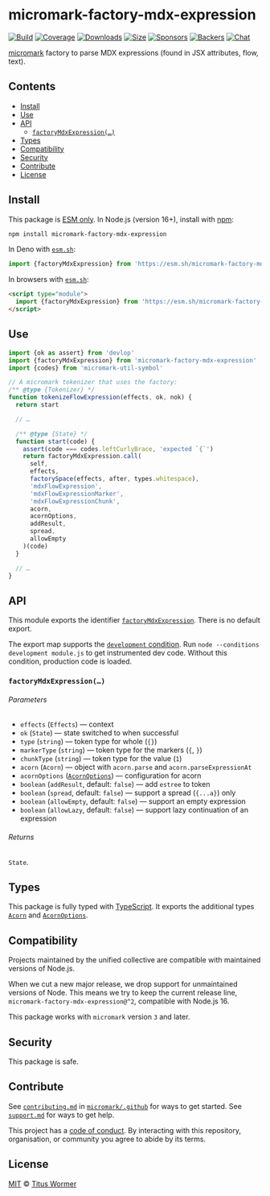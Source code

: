 # micromark-factory-mdx-expression

[![Build][build-badge]][build]
[![Coverage][coverage-badge]][coverage]
[![Downloads][downloads-badge]][downloads]
[![Size][size-badge]][size]
[![Sponsors][sponsors-badge]][opencollective]
[![Backers][backers-badge]][opencollective]
[![Chat][chat-badge]][chat]

[micromark][] factory to parse MDX expressions (found in JSX attributes, flow,
text).

## Contents

* [Install](#install)
* [Use](#use)
* [API](#api)
  * [`factoryMdxExpression(…)`](#factorymdxexpression)
* [Types](#types)
* [Compatibility](#compatibility)
* [Security](#security)
* [Contribute](#contribute)
* [License](#license)

## Install

This package is [ESM only][esm].
In Node.js (version 16+), install with [npm][]:

```sh
npm install micromark-factory-mdx-expression
```

In Deno with [`esm.sh`][esmsh]:

```js
import {factoryMdxExpression} from 'https://esm.sh/micromark-factory-mdx-expression@2'
```

In browsers with [`esm.sh`][esmsh]:

```html
<script type="module">
  import {factoryMdxExpression} from 'https://esm.sh/micromark-factory-mdx-expression@2?bundle'
</script>
```

## Use

```js
import {ok as assert} from 'devlop'
import {factoryMdxExpression} from 'micromark-factory-mdx-expression'
import {codes} from 'micromark-util-symbol'

// A micromark tokenizer that uses the factory:
/** @type {Tokenizer} */
function tokenizeFlowExpression(effects, ok, nok) {
  return start

  // …

  /** @type {State} */
  function start(code) {
    assert(code === codes.leftCurlyBrace, 'expected `{`')
    return factoryMdxExpression.call(
      self,
      effects,
      factorySpace(effects, after, types.whitespace),
      'mdxFlowExpression',
      'mdxFlowExpressionMarker',
      'mdxFlowExpressionChunk',
      acorn,
      acornOptions,
      addResult,
      spread,
      allowEmpty
    )(code)
  }

  // …
}
```

## API

This module exports the identifier
[`factoryMdxExpression`][api-factory-mdx-expression].
There is no default export.

The export map supports the [`development` condition][development].
Run `node --conditions development module.js` to get instrumented dev code.
Without this condition, production code is loaded.

### `factoryMdxExpression(…)`

###### Parameters

* `effects` (`Effects`)
  — context
* `ok` (`State`)
  — state switched to when successful
* `type` (`string`)
  — token type for whole (`{}`)
* `markerType` (`string`)
  — token type for the markers (`{`, `}`)
* `chunkType` (`string`)
  — token type for the value (`1`)
* `acorn` (`Acorn`)
  — object with `acorn.parse` and `acorn.parseExpressionAt`
* `acornOptions` ([`AcornOptions`][acorn-options])
  — configuration for acorn
* `boolean` (`addResult`, default: `false`)
  — add `estree` to token
* `boolean` (`spread`, default: `false`)
  — support a spread (`{...a}`) only
* `boolean` (`allowEmpty`, default: `false`)
  — support an empty expression
* `boolean` (`allowLazy`, default: `false`)
  — support lazy continuation of an expression

###### Returns

`State`.

## Types

This package is fully typed with [TypeScript][].
It exports the additional types [`Acorn`][acorn] and
[`AcornOptions`][acorn-options].

## Compatibility

Projects maintained by the unified collective are compatible with maintained
versions of Node.js.

When we cut a new major release, we drop support for unmaintained versions of
Node.
This means we try to keep the current release line,
`micromark-factory-mdx-expression@^2`, compatible with Node.js 16.

This package works with `micromark` version `3` and later.

## Security

This package is safe.

## Contribute

See [`contributing.md`][contributing] in [`micromark/.github`][health] for ways
to get started.
See [`support.md`][support] for ways to get help.

This project has a [code of conduct][coc].
By interacting with this repository, organisation, or community you agree to
abide by its terms.

## License

[MIT][license] © [Titus Wormer][author]

<!-- Definitions -->

[build-badge]: https://github.com/micromark/micromark-extension-mdx-expression/workflows/main/badge.svg

[build]: https://github.com/micromark/micromark-extension-mdx-expression/actions

[coverage-badge]: https://img.shields.io/codecov/c/github/micromark/micromark-extension-mdx-expression.svg

[coverage]: https://codecov.io/github/micromark/micromark-extension-mdx-expression

[downloads-badge]: https://img.shields.io/npm/dm/micromark-factory-mdx-expression.svg

[downloads]: https://www.npmjs.com/package/micromark-factory-mdx-expression

[size-badge]: https://img.shields.io/badge/dynamic/json?label=minzipped%20size&query=$.size.compressedSize&url=https://deno.bundlejs.com/?q=micromark-factory-mdx-expression

[size]: https://bundlejs.com/?q=micromark-factory-mdx-expression

[sponsors-badge]: https://opencollective.com/unified/sponsors/badge.svg

[backers-badge]: https://opencollective.com/unified/backers/badge.svg

[opencollective]: https://opencollective.com/unified

[npm]: https://docs.npmjs.com/cli/install

[esmsh]: https://esm.sh

[chat-badge]: https://img.shields.io/badge/chat-discussions-success.svg

[chat]: https://github.com/micromark/micromark/discussions

[license]: https://github.com/micromark/micromark-extension-mdx-expression/blob/main/license

[author]: https://wooorm.com

[health]: https://github.com/micromark/.github

[contributing]: https://github.com/micromark/.github/blob/main/contributing.md

[support]: https://github.com/micromark/.github/blob/main/support.md

[coc]: https://github.com/micromark/.github/blob/main/code-of-conduct.md

[esm]: https://gist.github.com/sindresorhus/a39789f98801d908bbc7ff3ecc99d99c

[typescript]: https://www.typescriptlang.org

[development]: https://nodejs.org/api/packages.html#packages_resolving_user_conditions

[acorn]: https://github.com/acornjs/acorn

[acorn-options]: https://github.com/acornjs/acorn/blob/96c721dbf89d0ccc3a8c7f39e69ef2a6a3c04dfa/acorn/dist/acorn.d.ts#L16

[micromark]: https://github.com/micromark/micromark

[api-factory-mdx-expression]: #micromark-factory-mdx-expression
